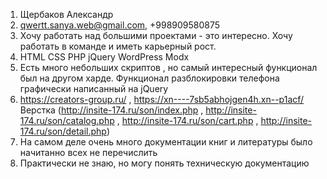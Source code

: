 1. Щербаков Александр
2. qwertt.sanya.web@gmail.com, +998909580875
3. Хочу работать над большими проектами - это интересно. Хочу работать в команде и иметь карьерный рост. 
4. HTML CSS PHP jQuery WordPress Modx
5. Есть много небольших скриптов , но самый интересный функционал был на другом харде. Функционал разблокировки телефона графически написанный на jQuery 
6. https://creators-group.ru/ , https://xn----7sb5abhojgen4h.xn--p1acf/ Верстка (http://insite-174.ru/son/index.php , http://insite-174.ru/son/catalog.php , http://insite-174.ru/son/cart.php , http://insite-174.ru/son/detail.php)
7. На самом деле очень много документации книг и литературы было начитанно всех не перечислить
8. Практически не знаю, но могу понять техническую документацию